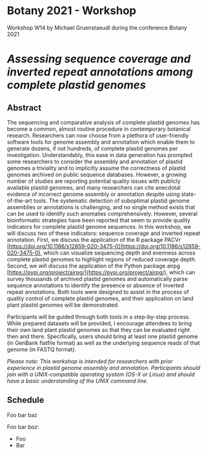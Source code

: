 # Botany 2021 - Workshop
Workshop W14 by Michael Gruenstaeudl during the conference Botany 2021


*Assessing sequence coverage and inverted repeat annotations among complete plastid genomes*
============================================================================================

Abstract
--------

The sequencing and comparative analysis of complete plastid genomes has become a common, almost routine procedure in contemporary botanical research. Researchers can now choose from a plethora of user-friendly software tools for genome assembly and annotation which enable them to generate dozens, if not hundreds, of complete plastid genomes per investigation. Understandably, this ease in data generation has prompted some researchers to consider the assembly and annotation of plastid genomes a triviality and to implicitly assume the correctness of plastid genomes archived on public sequence databases. However, a growing number of studies are reporting potential quality issues with publicly available plastid genomes, and many researchers can cite anecdotal evidence of incorrect genome assembly or annotation despite using state-of-the-art tools. The systematic detection of suboptimal plastid genome assemblies or annotations is challenging, and no single method exists that can be used to identify such anomalies comprehensively. However, several bioinformatic strategies have been reported that seem to provide quality indicators for complete plastid genome sequences. In this workshop, we will discuss two of these indicators: sequence coverage and inverted repeat annotation. First, we discuss the application of the R package PACVr [https://doi.org/10.1186/s12859-020-3475-0](https://doi.org/10.1186/s12859-020-3475-0), which can visualize sequencing depth and evenness across complete plastid genomes to highlight regions of reduced coverage depth. Second, we will discuss the application of the Python package airpg [https://pypi.org/project/airpg/](https://pypi.org/project/airpg/), which can survey thousands of archived plastid genomes and automatically parse sequence annotations to identify the presence or absence of inverted repeat annotations. Both tools were designed to assist in the process of quality control of complete plastid genomes, and their application on land plant plastid genomes will be demonstrated. 

Participants will be guided through both tools in a step-by-step process. While prepared datasets will be provided, I encourage attendees to bring their own land plant plastid genomes so that they can be evaluated right then and there. Specifically, users should bring at least one plastid genome (in GenBank flatfile format) as well as the underlying sequence reads of that genome (in FASTQ format). 

*Please note: This workshop is intended for researchers with prior experience in plastid genome assembly and annotation. Participants should join with a UNIX-compatible operating system (OS-X or Linux) and should have a basic understanding of the UNIX command line.*


Schedule
--------

Foo bar baz

Foo bar *baz*:
* Foo
* Bar
